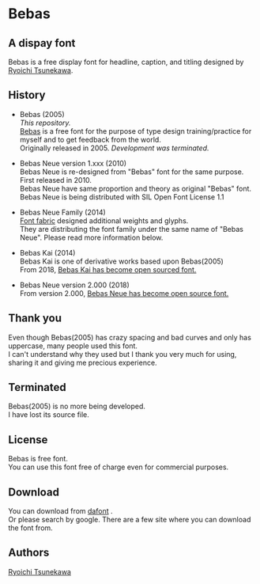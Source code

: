 # Bebas

## A dispay font

Bebas is a free display font for headline, caption, and titling designed by [Ryoichi Tsunekawa](http://dharmatype.com).   


## History

*  Bebas (2005)  
*This repository.*  
[Bebas](https://www.dafont.com/bebas.font) is a free font for the purpose of type design training/practice for myself and to get feedback from the world.  
Originally released in 2005. *Development was terminated.*

* Bebas Neue version 1.xxx (2010)  
Bebas Neue is re-designed from "Bebas" font for the same purpose. First released in 2010.  
Bebas Neue have same proportion and theory as original "Bebas" font.  
Bebas Neue is being distributed with SIL Open Font License 1.1   

* Bebas Neue Family (2014)  
[Font fabric](http://www.fontfabric.com/bebas-neue/) designed additional weights and glyphs.  
They are distributing the font family under the same name of "Bebas Neue". Please read more information below.  

* Bebas Kai (2014)  
Bebas Kai is one of derivative works based upon Bebas(2005)  
From 2018, [Bebas Kai has become open sourced font.](http://dharmatype.com/post/101249890972/bebas-kai)   

* Bebas Neue version 2.000 (2018)  
From version 2.000, [Bebas Neue has become open source font.](https://github.com/dharmatype/Bebas-Neue)   

## Thank you  
Even though Bebas(2005) has crazy spacing and bad curves and only has uppercase, many people used this font.  
I can't understand why they used but I thank you very much for using, sharing it and giving me precious experience.

## Terminated  
Bebas(2005) is no more being developed.  
I have lost its source file.  

## License

Bebas is free font.  
You can use this font free of charge even for commercial purposes.

## Download
You can download from [dafont](https://www.dafont.com/bebas.font) .  
Or please search by google. There are a few site where you can download the font from.

## Authors

[Ryoichi Tsunekawa](http://dharmatype.com)  
